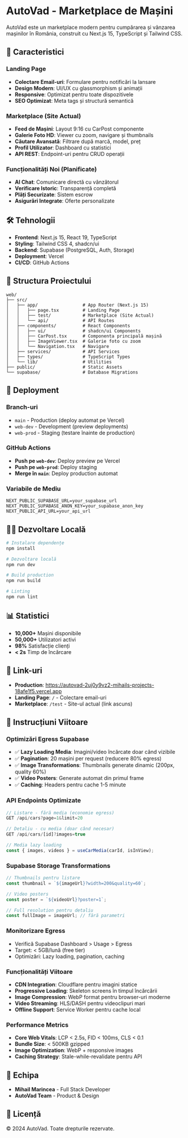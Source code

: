 # AutoVad - Marketplace de Mașini

AutoVad este un marketplace modern pentru cumpărarea și vânzarea mașinilor în România, construit cu Next.js 15, TypeScript și Tailwind CSS.

## 🚀 Caracteristici

### Landing Page
- **Colectare Email-uri**: Formulare pentru notificări la lansare
- **Design Modern**: UI/UX cu glassmorphism și animații
- **Responsive**: Optimizat pentru toate dispozitivele
- **SEO Optimizat**: Meta tags și structură semantică

### Marketplace (Site Actual)
- **Feed de Mașini**: Layout 9:16 cu CarPost componente
- **Galerie Foto HD**: Viewer cu zoom, navigare și thumbnails
- **Căutare Avansată**: Filtrare după marcă, model, preț
- **Profil Utilizator**: Dashboard cu statistici
- **API REST**: Endpoint-uri pentru CRUD operații

### Funcționalități Noi (Planificate)
- **AI Chat**: Comunicare directă cu vânzătorul
- **Verificare Istoric**: Transparență completă
- **Plăți Securizate**: Sistem escrow
- **Asigurări Integrate**: Oferte personalizate

## 🛠️ Tehnologii

- **Frontend**: Next.js 15, React 19, TypeScript
- **Styling**: Tailwind CSS 4, shadcn/ui
- **Backend**: Supabase (PostgreSQL, Auth, Storage)
- **Deployment**: Vercel
- **CI/CD**: GitHub Actions

## 📁 Structura Proiectului

```
web/
├── src/
│   ├── app/                 # App Router (Next.js 15)
│   │   ├── page.tsx         # Landing Page
│   │   ├── test/            # Marketplace (Site Actual)
│   │   └── api/             # API Routes
│   ├── components/          # React Components
│   │   ├── ui/              # shadcn/ui Components
│   │   ├── CarPost.tsx      # Componenta principală mașină
│   │   ├── ImageViewer.tsx  # Galerie foto cu zoom
│   │   └── Navigation.tsx   # Navigare
│   ├── services/            # API Services
│   ├── types/               # TypeScript Types
│   └── lib/                 # Utilities
├── public/                  # Static Assets
└── supabase/                # Database Migrations
```

## 🚀 Deployment

### Branch-uri
- `main` - Production (deploy automat pe Vercel)
- `web-dev` - Development (preview deployments)
- `web-prod` - Staging (testare înainte de production)

### GitHub Actions
- **Push pe `web-dev`**: Deploy preview pe Vercel
- **Push pe `web-prod`**: Deploy staging
- **Merge în `main`**: Deploy production automat

### Variabile de Mediu
```env
NEXT_PUBLIC_SUPABASE_URL=your_supabase_url
NEXT_PUBLIC_SUPABASE_ANON_KEY=your_supabase_anon_key
NEXT_PUBLIC_API_URL=your_api_url
```

## 🏃‍♂️ Dezvoltare Locală

```bash
# Instalare dependențe
npm install

# Dezvoltare locală
npm run dev

# Build production
npm run build

# Linting
npm run lint
```

## 📊 Statistici

- **10,000+** Mașini disponibile
- **50,000+** Utilizatori activi  
- **98%** Satisfacție clienți
- **< 2s** Timp de încărcare

## 🔗 Link-uri

- **Production**: https://autovad-2uj0y9vz2-mihails-projects-18afe1f5.vercel.app
- **Landing Page**: `/` - Colectare email-uri
- **Marketplace**: `/test` - Site-ul actual (link ascuns)

## 🚀 Instrucțiuni Viitoare

### Optimizări Egress Supabase
- ✅ **Lazy Loading Media**: Imagini/video încărcate doar când vizibile
- ✅ **Pagination**: 20 mașini per request (reducere 80% egress)
- ✅ **Image Transformations**: Thumbnails generate dinamic (200px, quality 60%)
- ✅ **Video Posters**: Generate automat din primul frame
- ✅ **Caching**: Headers pentru cache 1-5 minute

### API Endpoints Optimizate
```typescript
// Listare - fără media (economie egress)
GET /api/cars?page=1&limit=20

// Detaliu - cu media (doar când necesar)
GET /api/cars/[id]?images=true

// Media lazy loading
const { images, videos } = useCarMedia(carId, isInView);
```

### Supabase Storage Transformations
```typescript
// Thumbnails pentru listare
const thumbnail = `${imageUrl}?width=200&quality=60`;

// Video posters
const poster = `${videoUrl}?poster=1`;

// Full resolution pentru detaliu
const fullImage = imageUrl; // fără parametri
```

### Monitorizare Egress
- Verifică Supabase Dashboard > Usage > Egress
- Target: < 5GB/lună (free tier)
- Optimizări: Lazy loading, pagination, caching

### Funcționalități Viitoare
- **CDN Integration**: Cloudflare pentru imagini statice
- **Progressive Loading**: Skeleton screens în timpul încărcării
- **Image Compression**: WebP format pentru browser-uri moderne
- **Video Streaming**: HLS/DASH pentru videoclipuri mari
- **Offline Support**: Service Worker pentru cache local

### Performance Metrics
- **Core Web Vitals**: LCP < 2.5s, FID < 100ms, CLS < 0.1
- **Bundle Size**: < 500KB gzipped
- **Image Optimization**: WebP + responsive images
- **Caching Strategy**: Stale-while-revalidate pentru API

## 👥 Echipa

- **Mihail Marincea** - Full Stack Developer
- **AutoVad Team** - Product & Design

## 📄 Licență

© 2024 AutoVad. Toate drepturile rezervate.
